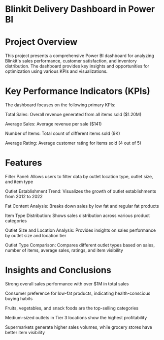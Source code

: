 # Blinkit Delivery Dashboard in Power BI
# Project Overview

This project presents a comprehensive Power BI dashboard for analyzing Blinkit's sales performance, customer satisfaction, and inventory distribution. The dashboard provides key insights and opportunities for optimization using various KPIs and visualizations.

# Key Performance Indicators (KPIs)
The dashboard focuses on the following primary KPIs:

Total Sales: Overall revenue generated from all items sold ($1.20M)

Average Sales: Average revenue per sale ($141)

Number of Items: Total count of different items sold (9K)

Average Rating: Average customer rating for items sold (4 out of 5)
# Features
Filter Panel: Allows users to filter data by outlet location type, outlet size, and item type

Outlet Establishment Trend: Visualizes the growth of outlet establishments from 2012 to 2022

Fat Content Analysis: Breaks down sales by low fat and regular fat products

Item Type Distribution: Shows sales distribution across various product categories

Outlet Size and Location Analysis: Provides insights on sales performance by outlet size and location tier

Outlet Type Comparison: Compares different outlet types based on sales, number of items, average sales, ratings, and item visibility
# Insights and Conclusions
Strong overall sales performance with over $1M in total sales

Consumer preference for low-fat products, indicating health-conscious buying habits

Fruits, vegetables, and snack foods are the top-selling categories

Medium-sized outlets in Tier 3 locations show the highest profitability

Supermarkets generate higher sales volumes, while grocery stores have better item visibility

